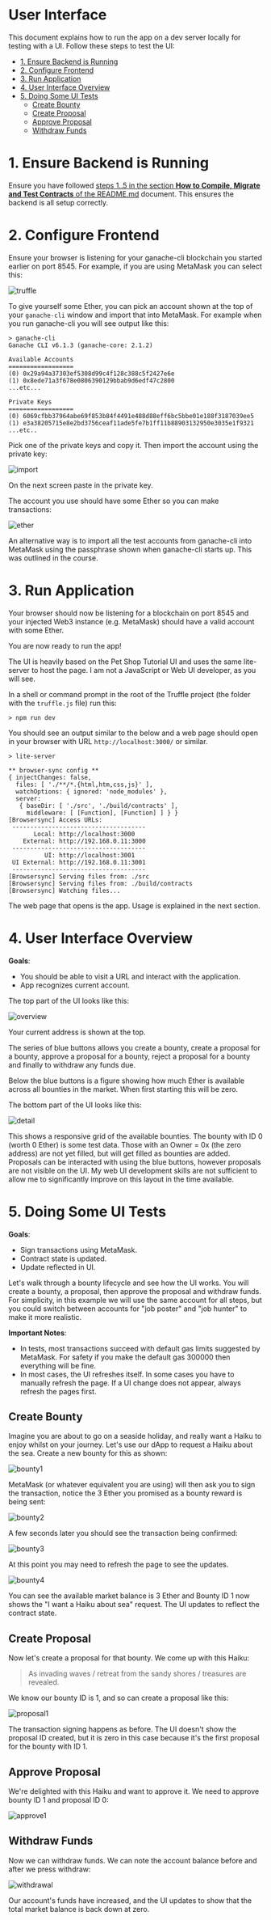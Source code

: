 # User Interface
This document explains how to run the app on a dev server locally for testing with a UI. Follow these steps to test the UI:

- [1. Ensure Backend is Running](#1-ensure-backend-is-running)
- [2. Configure Frontend](#2-configure-frontend)
- [3. Run Application](#3-run-application)
- [4. User Interface Overview](#4-user-interface-overview)
- [5. Doing Some UI Tests](#5-doing-some-ui-tests)
  - [Create Bounty](#create-bounty)
  - [Create Proposal](#create-proposal)
  - [Approve Proposal](#approve-proposal)
  - [Withdraw Funds](#withdraw-funds)

# 1. Ensure Backend is Running
Ensure you have followed [steps 1..5 in the section **How to Compile, Migrate and Test Contracts** of the README.md](../README.md#how-to-compile-migrate-and-test-contracts) document. This ensures the backend is all setup correctly.

# 2. Configure Frontend
Ensure your browser is listening for your ganache-cli blockchain you started earlier on port 8545. For example, if you are using MetaMask you can select this:

![truffle](truffle_local_port_8545.png "Ensure MetaMask is listening to port 8545")

To give yourself some Ether, you can pick an account shown at the top of your `ganache-cli` window and import that into MetaMask. For example when you run ganache-cli you will see output like this:

```
> ganache-cli
Ganache CLI v6.1.3 (ganache-core: 2.1.2)

Available Accounts
==================
(0) 0x29a94a37303ef5308d99c4f128c388c5f2427e6e
(1) 0x8ede71a3f678e0806390129bbab9d6edf47c2800
...etc...

Private Keys
==================
(0) 6069cfbb37964abe69f853b84f4491e488d88eff6bc5bbe01e188f3187039ee5
(1) e3a38205715e8e2bd3756ceaf11ade5fe7b1ff11b88903132950e3035e1f9321
...etc..
```
Pick one of the private keys and copy it. Then import the account using the private key:

![import](metamask_import.png "Import new account to MetaMask")

On the next screen paste in the private key.

The account you use should have some Ether so you can make transactions:

![ether](metamask_ether.png "Ensure account has some Ether")

An alternative way is to import all the test accounts from ganache-cli into MetaMask using the passphrase shown when ganache-cli starts up. This was outlined in the course.

# 3. Run Application
Your browser should now be listening for a blockchain on port 8545 and your injected Web3 instance (e.g. MetaMask) should have a valid account with some Ether.

You are now ready to run the app!

The UI is heavily based on the Pet Shop Tutorial UI and uses the same lite-server to host the page. I am not a JavaScript or Web UI developer, as you will see.

In a shell or command prompt in the root of the Truffle project (the folder with the `truffle.js` file) run this:

```
> npm run dev
```
You should see an output similar to the below and a web page should open in your browser with URL `http://localhost:3000/` or similar.
```
> lite-server

** browser-sync config **
{ injectChanges: false,
  files: [ './**/*.{html,htm,css,js}' ],
  watchOptions: { ignored: 'node_modules' },
  server:
   { baseDir: [ './src', './build/contracts' ],
     middleware: [ [Function], [Function] ] } }
[Browsersync] Access URLs:
 -------------------------------------
       Local: http://localhost:3000
    External: http://192.168.0.11:3000
 -------------------------------------
          UI: http://localhost:3001
 UI External: http://192.168.0.11:3001
 -------------------------------------
[Browsersync] Serving files from: ./src
[Browsersync] Serving files from: ./build/contracts
[Browsersync] Watching files...
```
The web page that opens is the app. Usage is explained in the next section.

# 4. User Interface Overview
**Goals**:
* You should be able to visit a URL and interact with the application.
* App recognizes current account.

The top part of the UI looks like this:

![overview](ui_top.png "Top part of UI")

Your current address is shown at the top.

The series of blue buttons allows you create a bounty, create a proposal for a bounty, approve a proposal for a bounty, reject a proposal for a bounty and finally to withdraw any funds due.

Below the blue buttons is a figure showing how much Ether is available across all bounties in the market. When first starting this will be zero.

The bottom part of the UI looks like this:

![detail](ui_bottom.png "Bottom part of UI")

This shows a responsive grid of the available bounties. The bounty with ID 0 (worth 0 Ether) is some test data. Those with an Owner = 0x (the zero address) are not yet filled, but will get filled as bounties are added. Proposals can be interacted with using the blue buttons, however proposals are not visible on the UI. My web UI development skills are not sufficient to allow me to significantly improve on this layout in the time available.

# 5. Doing Some UI Tests
**Goals**:
* Sign transactions using MetaMask.
* Contract state is updated.
* Update reflected in UI.

Let's walk through a bounty lifecycle and see how the UI works. You will create a bounty, a proposal, then approve the proposal and withdraw funds. For simplicity, in this example we will use the same account for all steps, but you could switch between accounts for "job poster" and "job hunter" to make it more realistic. 

**Important Notes**:
* In tests, most transactions succeed with default gas limits suggested by MetaMask. For safety if you make the default gas 300000 then everything will be fine. 
* In most cases, the UI refreshes itself. In some cases you have to manually refresh the page. If a UI change does not appear, always refresh the pages first.

## Create Bounty
Imagine you are about to go on a seaside holiday, and really want a Haiku to enjoy whilst on your journey. Let's use our dApp to request a Haiku about the sea. Create a new bounty for this as shown:

![bounty1](ui_test_create_bounty_01.png "Create bounty")

MetaMask (or whatever equivalent you are using) will then ask you to sign the transaction, notice the 3 Ether you promised as a bounty reward is being sent:

![bounty2](ui_test_create_bounty_02.png "Sign transaction")

A few seconds later you should see the transaction being confirmed:

![bounty3](ui_test_create_bounty_03.png "Confirmation")

At this point you may need to refresh the page to see the updates.

![bounty4](ui_test_create_bounty_04.png "UI is updated")

You can see the available market balance is 3 Ether and Bounty ID 1 now shows the "I want a Haiku about sea" request. The UI updates to reflect the contract state.

## Create Proposal
Now let's create a proposal for that bounty. We come up with this Haiku:

> As invading waves / retreat from the sandy shores / treasures are revealed.

We know our bounty ID is 1, and so can create a proposal like this:

![proposal1](ui_test_create_proposal_01.png "Create proposal")

The transaction signing happens as before. The UI doesn't show the proposal ID created, but it is zero in this case because it's the first proposal for the bounty with ID 1.

## Approve Proposal 

We're delighted with this Haiku and want to approve it. We need to approve bounty ID 1 and proposal ID 0:

![approve1](ui_test_approve_proposal_01.png "Approve proposal")

## Withdraw Funds

Now we can withdraw funds. We can note the account balance before and after we press withdraw:

![withdrawal](ui_test_withdrawal_01.png "Withdraw funds")

Our account's funds have increased, and the UI updates to show that the total market balance is back down at zero.